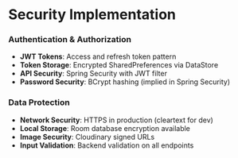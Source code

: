 # Security Implementation

### Authentication & Authorization

- **JWT Tokens**: Access and refresh token pattern
- **Token Storage**: Encrypted SharedPreferences via DataStore
- **API Security**: Spring Security with JWT filter
- **Password Security**: BCrypt hashing (implied in Spring Security)

### Data Protection

- **Network Security**: HTTPS in production (cleartext for dev)
- **Local Storage**: Room database encryption available
- **Image Security**: Cloudinary signed URLs
- **Input Validation**: Backend validation on all endpoints
